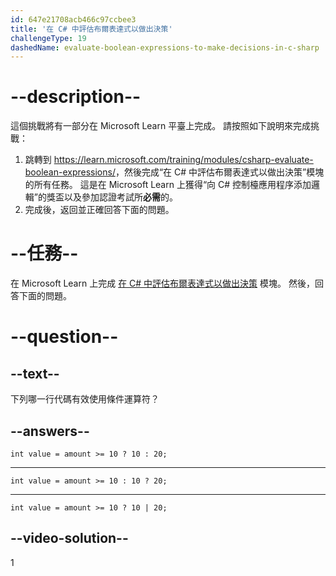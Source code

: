```yaml
---
id: 647e21708acb466c97ccbee3
title: '在 C# 中評估布爾表達式以做出決策'
challengeType: 19
dashedName: evaluate-boolean-expressions-to-make-decisions-in-c-sharp
---
```


# --description--

這個挑戰將有一部分在 Microsoft Learn 平臺上完成。 請按照如下說明來完成挑戰：

1. 跳轉到 <a href="https://learn.microsoft.com/training/modules/csharp-evaluate-boolean-expressions/" target="_blank" rel="noreferrer">https://learn.microsoft.com/training/modules/csharp-evaluate-boolean-expressions/</a>，然後完成“在 C# 中評估布爾表達式以做出決策”模塊的所有任務。 這是在 Microsoft Learn 上獲得“向 C# 控制檯應用程序添加邏輯”的獎盃以及參加認證考試所**必需**的。
1. 完成後，返回並正確回答下面的問題。

# --任務--

在 Microsoft Learn 上完成 <a href="https://learn.microsoft.com/training/modules/csharp-evaluate-boolean-expressions/" target="_blank" rel="noreferrer">在 C# 中評估布爾表達式以做出決策</a> 模塊。 然後，回答下面的問題。

# --question--

## --text--

下列哪一行代碼有效使用條件運算符？

## --answers--

`int value = amount >= 10 ? 10 : 20;`

---

`int value = amount >= 10 : 10 ? 20;`

---

`int value = amount >= 10 ? 10 | 20;`

## --video-solution--

1
